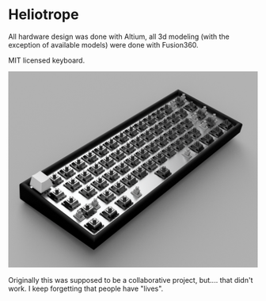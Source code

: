 
# Heliotrope

All hardware design was done with Altium, all 3d modeling (with the exception of available models) were done with Fusion360.


MIT licensed keyboard.

![Alt text](/Case/Front.png)

Originally this was supposed to be a collaborative project, but.... that didn't work. I keep forgetting that people have "lives".
